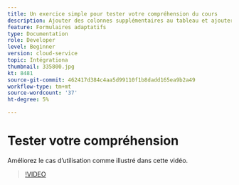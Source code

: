 ```yaml
---
title: Un exercice simple pour tester votre compréhension du cours
description: Ajouter des colonnes supplémentaires au tableau et ajouter un attribut aux critères de recherche
feature: Formulaires adaptatifs
type: Documentation
role: Developer
level: Beginner
version: cloud-service
topic: Intégrationa
thumbnail: 335800.jpg
kt: 8481
source-git-commit: 462417d384c4aa5d99110f1b8dadd165ea9b2a49
workflow-type: tm+mt
source-wordcount: '37'
ht-degree: 5%

---
```


# Tester votre compréhension

Améliorez le cas d’utilisation comme illustré dans cette vidéo.

>[!VIDEO](https://video.tv.adobe.com/v/335800/?quality=12&learn=on)

